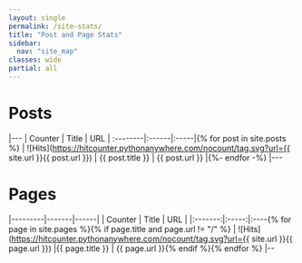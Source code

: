 ```yaml
---
layout: single
permalink: /site-stats/
title: "Post and Page Stats"
sidebar:
  nav: "site_map"
classes: wide
partial: all
---
```


# Posts

|---
| Counter | Title | URL  |
:--------|:------|:-----|{% for post in site.posts %}
 | ![Hits](https://hitcounter.pythonanywhere.com/nocount/tag.svg?url={{ site.url }}{{ post.url }}) | {{ post.title }} | {{ post.url }} |{%- endfor -%}
|---


# Pages

|---------|-------|------|
| Counter | Title | URL  |
|:-------:|:-----:|:----{% for page in site.pages %}{% if page.title and page.url != "/" %}
| ![Hits](https://hitcounter.pythonanywhere.com/nocount/tag.svg?url={{ site.url }}{{ page.url }}) |{{ page.title }} | {{ page.url }}{% endif %}{% endfor %}
|--
